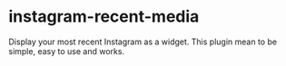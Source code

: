 instagram-recent-media
======================

Display your most recent Instagram as a widget. This plugin mean to be simple, easy to use and works.
